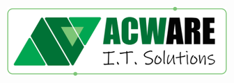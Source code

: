 
<p align="center">
  <a href="https://acware.tech">
      <img alt="Hi 👋" src="https://github.com/acware-tech/.github/blob/main/profile/acw_logoname_trans.png"/>
  </a>
</p>




<!--
## Hi there 👋

**Here are some ideas to get you started:**

🙋‍♀️ A short introduction - what is your organization all about?
🌈 Contribution guidelines - how can the community get involved?
👩‍💻 Useful resources - where can the community find your docs? Is there anything else the community should know?
🍿 Fun facts - what does your team eat for breakfast?
🧙 Remember, you can do mighty things with the power of [Markdown](https://docs.github.com/github/writing-on-github/getting-started-with-writing-and-formatting-on-github/basic-writing-and-formatting-syntax)
-->
